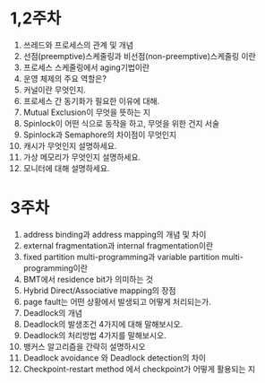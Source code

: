 # 1,2주차

1. 쓰레드와 프로세스의 관계 및 개념
2. 선점(preemptive)스케줄링과 비선점(non-preemptive)스케줄링 이란
3. 프로세스 스케줄링에서 aging기법이란
4. 운영 체제의 주요 역할은?
5. 커널이란 무엇인지.
6. 프로세스 간 동기화가 필요한 이유에 대해.
7. Mutual Exclusion이 무엇을 뜻하는 지
8. Spinlock이 어떤 식으로 동작을 하고, 무엇을 위한 건지 서술
9. Spinlock과 Semaphore의 차이점이 무엇인지
10. 캐시가 무엇인지 설명하세요.
11. 가상 메모리가 무엇인지 설명하세요.
12. 모니터에 대해 설명하세요.

# 3주차

1. address binding과 address mapping의 개념 및 차이
2. external fragmentation과 internal fragmentation이란
3. fixed partition multi-programming과 variable partition multi-programming이란
4. BMT에서 residence bit가 의미하는 것
5. Hybrid Direct/Associative mapping의 장점
6. page fault는 어떤 상황에서 발생되고 어떻게 처리되는가.
7. Deadlock의 개념
8. Deadlock의 발생조건 4가지에 대해 말해보시오.
9. Deadlock의 처리방법 4가지를 말해보시오.
10. 뱅커스 알고리즘을 간략히 설명하시오
11. Deadlock avoidance 와 Deadlock detection의 차이
12. Checkpoint-restart method 에서 checkpoint가 어떻게 활용되는 지
